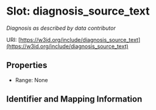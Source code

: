 # Slot: diagnosis_source_text
_Diagnosis as described by data contributor_


URI: [https://w3id.org/include/diagnosis_source_text](https://w3id.org/include/diagnosis_source_text)



<!-- no inheritance hierarchy -->


## Properties

 * Range: None



## Identifier and Mapping Information





